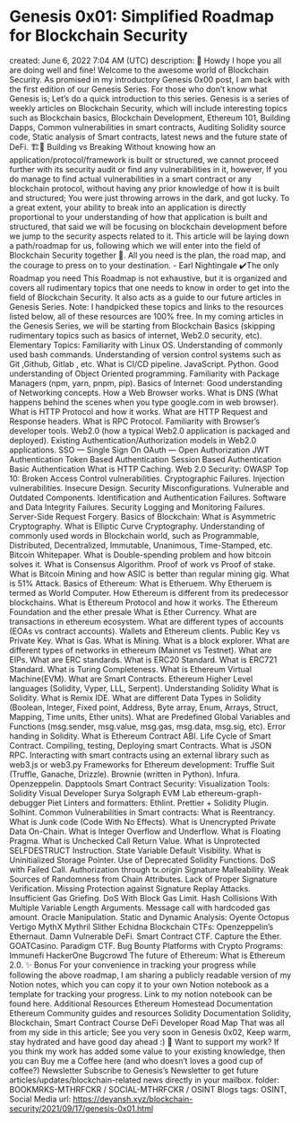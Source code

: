 # Genesis 0x01: Simplified Roadmap for Blockchain Security

created: June 6, 2022 7:04 AM (UTC)
description: 👋 Howdy I hope you all are doing well and fine! Welcome to the awesome world of Blockchain Security. As promised in my introductory Genesis 0x00 post, I am back with the first edition of our Genesis Series. For those who don’t know what Genesis is; Let’s do a quick introduction to this series. Genesis is a series of weekly articles on Blockchain Security, which will include interesting topics such as Blockchain basics, Blockchain Development, Ethereum 101, Building Dapps, Common vulnerabilities in smart contracts, Auditing Solidity source code, Static analysis of Smart contracts, latest news and the future state of DeFi. 🏗️🔨 Building vs Breaking Without knowing how an application/protocol/framework is built or structured, we cannot proceed further with its security audit or find any vulnerabilities in it, however, If you do manage to find actual vulnerabilities in a smart contract or any blockchain protocol, without having any prior knowledge of how it is built and structured; You were just throwing arrows in the dark, and got lucky. To a great extent, your ability to break into an application is directly proportional to your understanding of how that application is built and structured, that said we will be focusing on blockchain development before we jump to the security aspects related to it. This article will be laying down a path/roadmap for us, following which we will enter into the field of Blockchain Security together 🤝. All you need is the plan, the road map, and the courage to press on to your destination. - Earl Nightingale ✔️The only Roadmap you need This Roadmap is not exhaustive, but it is organized and covers all rudimentary topics that one needs to know in order to get into the field of Blockchain Security. It also acts as a guide to our future articles in Genesis Series. Note: I handpicked these topics and links to the resources listed below, all of these resources are 100% free. In my coming articles in the Genesis Series, we will be starting from Blockchain Basics (skipping rudimentary topics such as basics of internet, Web2.0 security, etc). Elementary Topics: Familiarity with Linux OS. Understanding of commonly used bash commands. Understanding of version control systems such as Git ,Github, Gitlab , etc. What is CI/CD pipeline. JavaScript. Python. Good understanding of Object Oriented programming. Familiarity with Package Managers (npm, yarn, pnpm, pip). Basics of Internet: Good understanding of Networking concepts. How a Web Browser works. What is DNS (What happens behind the scenes when you type google.com in web browser). What is HTTP Protocol and how it works. What are HTTP Request and Response headers. What is RPC Protocol. Familiarity with Browser’s developer tools. Web2.0 (how a typical Web2.0 application is packaged and deployed). Existing Authentication/Authorization models in Web2.0 applications. SSO — Single Sign On OAuth — Open Authorization JWT Authentication Token Based Authentication Session Based Authentication Basic Authentication What is HTTP Caching. Web 2.0 Security: OWASP Top 10: Broken Access Control vulnerabilities. Cryptographic Failures. Injection vulnerabilities. Insecure Design. Security Misconfigurations. Vulnerable and Outdated Components. Identification and Authentication Failures. Software and Data Integrity Failures. Security Logging and Monitoring Failures. Server-Side Request Forgery. Basics of Blockchain: What is Asymmetric Cryptography. What is Elliptic Curve Cryptography. Understanding of commonly used words in Blockchain world, such as Programmable, Distributed, Decentralized, Immutable, Unanimous, Time-Stamped, etc. Bitcoin Whitepaper. What is Double-spending problem and how bitcoin solves it. What is Consensus Algorithm. Proof of work vs Proof of stake. What is Bitcoin Mining and how ASIC is better than regular mining gig. What is 51% Attack. Basics of Ethereum: What is Etheruem. Why Etheruem is termed as World Computer. How Ethereum is different from its predecessor blockchains. What is Ethereum Protocol and how it works. The Ethereum Foundation and the ether presale What is Ether Currency. What are transactions in ethereum ecosystem. What are different types of accounts (EOAs vs contract accounts). Wallets and Ethereum clients. Public Key vs Private Key. What is Gas. What is Mining. What is a block explorer. What are different types of networks in ethereum (Mainnet vs Testnet). What are EIPs. What are ERC standards. What is ERC20 Standard. What is ERC721 Standard. What is Turing Completeness. What is Ethereum Virtual Machine(EVM). What are Smart Contracts. Ethereum Higher Level languages (Solidity, Vyper, LLL, Serpent). Understanding Solidity What is Solidity. What is Remix IDE. What are different Data Types in Solidity (Boolean, Integer, Fixed point, Address, Byte array, Enum, Arrays, Struct, Mapping, Time units, Ether units). What are Predefined Global Variables and Functions (msg.sender, msg.value, msg.gas, msg.data, msg.sig, etc). Error handing in Solidity. What is Ethereum Contract ABI. Life Cycle of Smart Contract. Compiling, testing, Deploying smart Contracts. What is JSON RPC. Interacting with smart contracts using an external library such as web3.js or web3.py Frameworks for Ethereum development: Truffle Suit (Truffle, Ganache, Drizzle). Brownie (written in Python). Infura. Openzeppelin. Dapptools Smart Contract Security: Visualization Tools: Solidity Visual Developer Surya Solgraph EVM Lab ethereum-graph-debugger Piet Linters and formatters: Ethlint. Prettier + Solidity Plugin. Solhint. Common Vulnerabilities in Smart contracts: What is Reentrancy. What is Junk code (Code With No Effects). What is Unencrypted Private Data On-Chain. What is Integer Overflow and Underflow. What is Floating Pragma. What is Unchecked Call Return Value. What is Unprotected SELFDESTRUCT Instruction. State Variable Default Visibility. What is Uninitialized Storage Pointer. Use of Deprecated Solidity Functions. DoS with Failed Call. Authorization through tx.origin Signature Malleability. Weak Sources of Randomness from Chain Attributes. Lack of Proper Signature Verification. Missing Protection against Signature Replay Attacks. Insufficient Gas Griefing. DoS With Block Gas Limit. Hash Collisions With Multiple Variable Length Arguments. Message call with hardcoded gas amount. Oracle Manipulation. Static and Dynamic Analysis: Oyente Octopus Vertigo MythX Mythril Slither Echidna Blockchain CTFs: Openzeppelin’s Ethernaut. Damn Vulnerable DeFi. Smart Contract CTF. Capture the Ether. GOATCasino. Paradigm CTF. Bug Bounty Platforms with Crypto Programs: Immunefi HackerOne Bugcrowd The future of Ethereum: What is Ethereum 2.0. ✨ Bonus For your convenience in tracking your progress while following the above roadmap, I am sharing a publicly readable version of my Notion notes, which you can copy it to your own Notion notebook as a template for tracking your progress. Link to my notion notebook can be found here. Additional Resources Ethereum Homestead Documentation Ethereum Community guides and resources Solidity Documentation Solidity, Blockchain, Smart Contract Course DeFi Developer Road Map That was all from my side in this article; See you very soon in Genesis 0x02, Keep warm, stay hydrated and have good day ahead :) 💌 Want to support my work? If you think my work has added some value to your existing knowledge, then you can Buy me a Coffee here (and who doesn’t loves a good cup of coffee?) Newsletter Subscribe to Genesis’s Newsletter to get future articles/updates/blockchain-related news directly in your mailbox.
folder: BOOKMRKS-MTHRFCKR / SOCIAL-MTHRFCKR / OSINT Blogs
tags: OSINT, Social Media
url: https://devansh.xyz/blockchain-security/2021/09/17/genesis-0x01.html